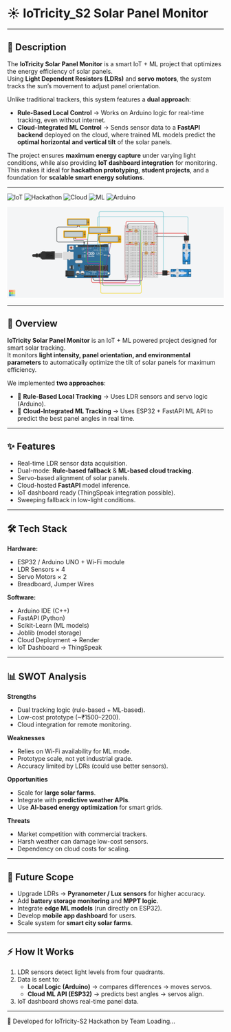 # ☀️ IoTricity_S2 Solar Panel Monitor
---
## 📝 Description  

The **IoTricity Solar Panel Monitor** is a smart IoT + ML project that optimizes the energy efficiency of solar panels.  
Using **Light Dependent Resistors (LDRs)** and **servo motors**, the system tracks the sun’s movement to adjust panel orientation.  

Unlike traditional trackers, this system features a **dual approach**:  
- **Rule-Based Local Control** → Works on Arduino logic for real-time tracking, even without internet.  
- **Cloud-Integrated ML Control** → Sends sensor data to a **FastAPI backend** deployed on the cloud, where trained ML models predict the **optimal horizontal and vertical tilt** of the solar panels.  

The project ensures **maximum energy capture** under varying light conditions, while also providing **IoT dashboard integration** for monitoring.  
This makes it ideal for **hackathon prototyping**, **student projects**, and a foundation for **scalable smart energy solutions**.  

---

![IoT](https://img.shields.io/badge/IoT-Project-blue?style=for-the-badge)
![Hackathon](https://img.shields.io/badge/IoTricity-S2-orange?style=for-the-badge)
![Cloud](https://img.shields.io/badge/Cloud-Integrated-brightgreen?style=for-the-badge)
![ML](https://img.shields.io/badge/Machine-Learning-purple?style=for-the-badge)
![Arduino](https://img.shields.io/badge/Arduino-C++-lightblue?style=for-the-badge)

<p align="center">
  <a href="https://github.com/rajdeep13-coder/iotricity-solar">
    <img src="./data/Solar Panel Monitor.png" />
  </a>
</p>

---

## 📌 Overview
**IoTricity Solar Panel Monitor** is an IoT + ML powered project designed for smart solar tracking.  
It monitors **light intensity, panel orientation, and environmental parameters** to automatically optimize the tilt of solar panels for maximum efficiency.  

We implemented **two approaches**:
- 🔹 **Rule-Based Local Tracking** → Uses LDR sensors and servo logic (Arduino).  
- 🔹 **Cloud-Integrated ML Tracking** → Uses ESP32 + FastAPI ML API to predict the best panel angles in real time.  

---

## ✨ Features
- Real-time LDR sensor data acquisition.  
- Dual-mode: **Rule-based fallback** & **ML-based cloud tracking**.  
- Servo-based alignment of solar panels.  
- Cloud-hosted **FastAPI** model inference.  
- IoT dashboard ready (ThingSpeak integration possible).  
- Sweeping fallback in low-light conditions.  

---

## 🛠️ Tech Stack

**Hardware:**  
- ESP32 / Arduino UNO + Wi-Fi module  
- LDR Sensors × 4  
- Servo Motors × 2  
- Breadboard, Jumper Wires  

**Software:**  
- Arduino IDE (C++)  
- FastAPI (Python)  
- Scikit-Learn (ML models)  
- Joblib (model storage)  
- Cloud Deployment → Render 
- IoT Dashboard → ThingSpeak 

---

## 📊 SWOT Analysis  

**Strengths**  
- Dual tracking logic (rule-based + ML-based).  
- Low-cost prototype (~₹1500–2200).  
- Cloud integration for remote monitoring.  

**Weaknesses**  
- Relies on Wi-Fi availability for ML mode.  
- Prototype scale, not yet industrial grade.  
- Accuracy limited by LDRs (could use better sensors).  

**Opportunities**  
- Scale for **large solar farms**.  
- Integrate with **predictive weather APIs**.  
- Use **AI-based energy optimization** for smart grids.  

**Threats**  
- Market competition with commercial trackers.  
- Harsh weather can damage low-cost sensors.  
- Dependency on cloud costs for scaling.  

---

## 🔮 Future Scope
- Upgrade LDRs → **Pyranometer / Lux sensors** for higher accuracy.  
- Add **battery storage monitoring** and **MPPT logic**.  
- Integrate **edge ML models** (run directly on ESP32).  
- Develop **mobile app dashboard** for users.  
- Scale system for **smart city solar farms**.  

---

## ⚡ How It Works
1. LDR sensors detect light levels from four quadrants.  
2. Data is sent to:  
   - **Local Logic (Arduino)** → compares differences → moves servos.  
   - **Cloud ML API (ESP32)** → predicts best angles → servos align.  
3. IoT dashboard shows real-time panel data.  

---

📢 Developed for IoTricity-S2 Hackathon by Team Loading…